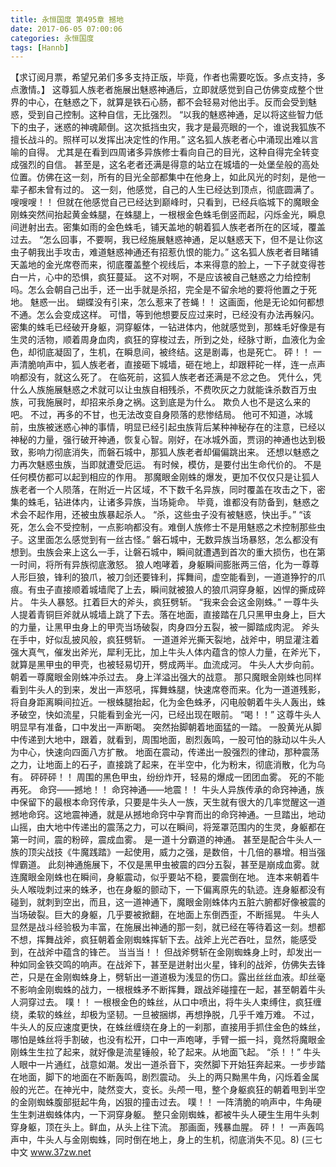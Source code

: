 ```yaml
---
title: 永恒国度 第495章 撼地
date: 2017-06-05 07:00:06
categories: 永恒国度
tags: [Hannb]
---
```


【求订阅月票，希望兄弟们多多支持正版，毕竟，作者也需要吃饭。多点支持，多点激情。】
这尊狐人族老者施展出魅惑神通后，立即就感觉到自己仿佛变成整个世界的中心，在魅惑之下，就算是铁石心肠，都不会轻易对他出手。反而会受到魅惑，受到自己控制。这种自信，无比强烈。
“以我的魅惑神通，足以将这些智力低下的虫子，迷惑的神魂颠倒。这次抵挡虫灾，我才是最亮眼的一个，谁说我狐族不擅长战斗的。照样可以发挥出决定性的作用。”
这名狐人族老者心中涌现出难以言喻的自得。
尤其是在看到四周诸多异族修士看向自己的目光，这种自得完全转变成强烈的自信。
甚至是，这名老者还满是得意的站立在城墙的一处堡垒般的高处位置。仿佛在这一刻，所有的目光全部都集中在他身上，如此风光的时刻，是他一辈子都未曾有过的。
这一刻，他感觉，自己的人生已经达到顶点，彻底圆满了。
嗖嗖嗖！！
但就在他感觉自己已经达到巅峰时，只看到，已经兵临城下的魔眼金刚蛛突然间抬起黄金蛛腿，在蛛腿上，一根根金色蛛毛倒竖而起，闪烁金光，瞬息间迸射出去。密集如雨的金色蛛毛，铺天盖地的朝着狐人族老者所在的区域，覆盖过去。
“怎么回事，不要啊，我已经施展魅惑神通，足以魅惑天下，但不是让你这虫子朝我出手攻击，难道魅惑神通还有招惹仇恨的能力。”
这名狐人族老者目睹铺天盖地的金光席卷而来，彻底覆盖整个视线后，本来得意的脸上，一下子就变得苍白一片，心中的恐惧，疯狂蔓延。
这不对啊，不是应该被自己魅惑之力给控制吗。怎么会朝自己出手，还一出手就是杀招，完全是不留余地的要将他置之于死地。
魅惑一出。
蝴蝶没有引来，怎么惹来了苍蝇！！
这画面，他是无论如何都想不通。怎么会变成这样。
可惜，等到他想要反应过来时，已经没有办法再躲闪。
密集的蛛毛已经破开身躯，洞穿躯体，一钻进体内，他就感觉到，那蛛毛好像是有生灵的活物，顺着周身血肉，疯狂的穿梭过去，所到之处，经脉寸断，血液化为金色，却彻底凝固了，生机，在瞬息间，被终结。这是剧毒，也是死亡。
砰！！
一声清脆响声中，狐人族老者，直接砸下城墙，砸在地上，却跟秤砣一样，连一点声响都没有，就这么死了。
在临死前，这狐人族老者还满是不忿之色。
凭什么，凭什么人族施展魅惑之术就可以让虫族自相残杀，不费吹灰之力就能诛杀数百万虫族，可我施展时，却招来杀身之祸。这到底是为什么。
欺负人也不是这么来的吧。
不过，再多的不甘，也无法改变自身陨落的悲惨结局。
他可不知道，冰城前，虫族被迷惑心神的事情，明显已经引起虫族背后某种神秘存在的注意，已经以神秘的力量，强行破开神通，恢复心智。刚好，在冰城外面，贾诩的神通也达到极致，影响力彻底消失，而磐石城中，那狐人族老者却偏偏跳出来。
还想以魅惑之力再次魅惑虫族，当即就遭受厄运。
有时候，模仿，是要付出生命代价的。
不是任何模仿都可以起到相应的作用。
那魔眼金刚蛛的爆发，更加不仅仅只是让狐人族老者一个人陨落，在附近一片区域，不下数千名异族，同时覆盖在攻击之下，密集的蛛毛，钻进体内，让诸多异族，当场毙命。
毕竟，谁都没有防备到，魅惑之术会不起作用，还被虫族暴起杀人。
“杀，这些虫子没有被魅惑，快出手。”
“该死，怎么会不受控制，一点影响都没有。难倒人族修士不是用魅惑之术控制那些虫子。这里面怎么感觉到有一丝古怪。”
磐石城中，无数异族当场暴怒，怎么都没有想到。虫族会来上这么一手，让磐石城中，瞬间就遭遇到首次的重大损伤，也在第一时间，将所有异族彻底激怒。
狼人咆哮着，身躯瞬间膨胀两三倍，化为一尊尊人形巨狼，锋利的狼爪，被刀剑还要锋利，挥舞间，虚空能看到，一道道狰狞的爪痕。有虫子直接顺着城墙爬了上去，瞬间就被狼人的狼爪洞穿身躯，凶悍的撕成碎片。
牛头人暴怒。扛着巨大的斧头，疯狂劈斩。
“我来会会这金刚蛛。”
一尊牛头人提着青铜巨斧就从城墙上跳了下去。落在地面，直接踏在几只黑甲虫身上，巨大的力量，让黑甲虫身上的甲壳当场破裂，肉身四分五裂，被一脚踏成肉泥。
斧头在手中，好似乱披风般，疯狂劈斩。
一道道斧光撕天裂地，战斧中，明显灌注着强大真气，催发出斧光，犀利无比，加上牛头人体内蕴含的惊人力量，在斧光下，就算是黑甲虫的甲壳，也被轻易切开，劈成两半。血流成河。
牛头人大步向前。
朝着一尊魔眼金刚蛛冲杀过去。
身上洋溢出强大的战意。
那只魔眼金刚蛛也同样看到牛头人的到来，发出一声怒吼，挥舞蛛腿，快速席卷而来。化为一道道残影，将自身距离瞬间拉近。一根蛛腿抬起，化为金色蛛矛，闪电般朝着牛头人轰出，蛛矛破空，快如流星，只能看到金光一闪，已经出现在眼前。
“喝！！”
这尊牛头人明显早有准备，口中发出一声断喝。
突然抬脚朝着地面猛的一踏。
一股黄光从脚中传递到大地中，跟着，就看到，周围地面，剧烈轰鸣，一股可怕的脉动以牛头人为中心，快速向四面八方扩散。
地面在震动，传递出一股强烈的律动，那种震荡之力，让地面上的石子，直接跳了起来，在半空中，化为粉末，彻底消散，化为乌有。
砰砰砰！！
周围的黑色甲虫，纷纷炸开，轻易的爆成一团团血雾。
死的不能再死。
命窍——撼地！！
命窍神通——地震！！
牛头人异族传承的命窍神通，族中保留下的最根本命窍传承，只要是牛头人一族，天生就有很大的几率觉醒这一道撼地命窍。这地震神通，就是从撼地命窍中孕育而出的命窍神通。一旦踏出，地动山摇，由大地中传递出的震荡之力，可以在瞬间，将笼罩范围内的生灵，身躯都在第一时间，震的粉碎，震成血雾。
是一道十分霸道的神通。
甚至是配合牛头人一族的顶尖战技《牛魔践踏》一起使用，威力之强，是数倍，十几倍的暴增。相当强悍霸道。
此刻神通施展下，不仅是黑甲虫被震的四分五裂，甚至是崩成血雾。就连魔眼金刚蛛也在瞬间，身躯震动，似乎要站不稳，要震倒在地。
连本来朝着牛头人喉咙刺过来的蛛矛，也在身躯的颤动下，一下偏离原先的轨迹。连身躯都没有碰到，就刺到空出，而且，这一道神通下，魔眼金刚蛛体内五脏六腑都好像被震的当场破裂。巨大的身躯，几乎要被掀翻，在地面上东倒西歪，不断摇晃。
牛头人显然是战斗经验极为丰富，在施展出神通的那一刻，就已经在等待着这一刻。想都不想，挥舞战斧，疯狂朝着金刚蜘蛛挥斩下去。战斧上光芒吞吐，显然，能感受到，在战斧中蕴含的锋芒。
当当当！！
但战斧劈斩在金刚蜘蛛身上时，却发出一种如同金铁交鸣的响声。在战斧下，甚至是迸射出火星，锋利的战斧，仿佛失去锋芒，只是在金刚蜘蛛身上，劈斩出一道道极为浅显的伤口。露出丝丝血液。却丝毫不影响金刚蜘蛛的战力，一根根蛛矛不断挥舞，跟战斧碰撞在一起，甚至朝着牛头人洞穿过去。
噗！！
一根根金色的蛛丝，从口中喷出，将牛头人束缚住，疯狂缠绕，柔软的蛛丝，却极为坚韧。一旦被捆绑，再想挣脱，几乎千难万难。
不过，牛头人的反应速度更快，在蛛丝缠绕在身上的一刹那，直接用手抓住金色的蛛丝，哪怕是蛛丝将手割破，也没有松开，口中一声咆哮，手臂一振一抖，竟然将魔眼金刚蛛生生拉了起来，就好像是流星锤般，轮了起来。从地面飞起。
“杀！！”
牛头人眼中一片通红，战意如潮。发出一道杀音下，突然脚下开始狂奔起来。一步步踏在地面，脚下的地面在不断轰鸣，剧烈震动。
头上的两只黝黑牛角，闪烁着金属般的光芒。在神光中，陡然变大，变长。头颅一甩，整个身躯疯狂的朝着甩到半空的金刚蜘蛛腹部挺起牛角，凶狠的撞击过去。
噗！！
一阵清脆的响声中，牛角硬生生刺进蜘蛛体内，一下洞穿身躯。
整只金刚蜘蛛，都被牛头人硬生生用牛头刺穿身躯，顶在头上。鲜血，从头上往下流。
那画面，残暴血腥。
砰！！
一声轰鸣声中，牛头人与金刚蜘蛛，同时倒在地上，身上的生机，彻底消失不见。8)
(三七中文 www.37zw.net